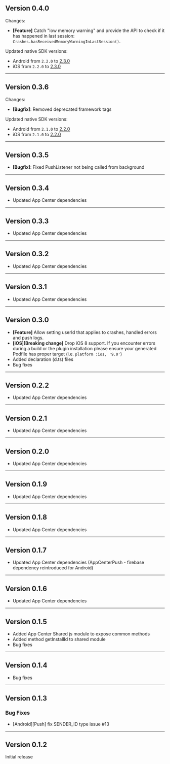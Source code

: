 ## Version 0.4.0

Changes:
- **[Feature]** Catch "low memory warning" and provide the API to check if it has happened in last session:  `Crashes.hasReceivedMemoryWarningInLastSession()`.

Updated native SDK versions:
- Android from `2.2.0` to [2.3.0](https://github.com/microsoft/appcenter-sdk-android/releases/tag/2.3.0)
- iOS from `2.2.0` to [2.3.0](https://github.com/microsoft/appcenter-sdk-apple/releases/tag/2.3.0)
___

## Version 0.3.6

Changes:
- **[Bugfix]**: Removed deprecated framework tags

Updated native SDK versions:
- Android from `2.1.0` to [2.2.0](https://github.com/Microsoft/AppCenter-SDK-Android/releases/tag/2.2.0)
- iOS from `2.1.0` to [2.2.0](https://github.com/Microsoft/AppCenter-SDK-Apple/releases/tag/2.2.0)
___

## Version 0.3.5

- **[Bugfix]**: Fixed PushListener not being called from background
___

## Version 0.3.4

- Updated App Center dependencies
___

## Version 0.3.3

- Updated App Center dependencies
___

## Version 0.3.2

- Updated App Center dependencies
___

## Version 0.3.1

- Updated App Center dependencies
___

## Version 0.3.0

- **[Feature]** Allow setting userId that applies to crashes, handled errors and push logs.
- **[iOS][Breaking change]** Drop iOS 8 support. If you encounter errors during a build or the plugin installation please ensure your generated Podfile has proper target (i.e. `platform :ios, '9.0'`)
- Added declaration (d.ts) files
- Bug fixes
___

## Version 0.2.2

- Updated App Center dependencies
___

## Version 0.2.1

- Updated App Center dependencies
___

## Version 0.2.0

- Updated App Center dependencies
___

## Version 0.1.9

- Updated App Center dependencies
___

## Version 0.1.8

- Updated App Center dependencies
___

## Version 0.1.7

- Updated App Center dependencies (AppCenterPush - firebase dependency reintroduced for Android)

___

## Version 0.1.6

- Updated App Center dependencies

___

## Version 0.1.5

- Added App Center Shared js module to expose common methods
- Added method getInstallId to shared module
- Bug fixes

___

## Version 0.1.4

- Bug fixes

___

## Version 0.1.3

### Bug Fixes
- [Android][Push] fix SENDER_ID type issue #13

___

## Version 0.1.2

Initial release
